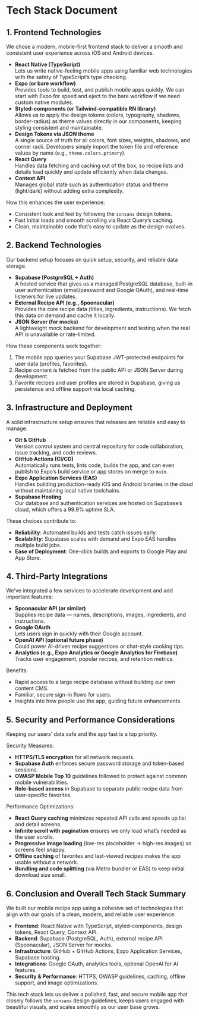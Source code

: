 # Tech Stack Document

## 1. Frontend Technologies

We chose a modern, mobile-first frontend stack to deliver a smooth and consistent user experience across iOS and Android devices.

- **React Native (TypeScript)**  
  Lets us write native-feeling mobile apps using familiar web technologies with the safety of TypeScript’s type checking.
- **Expo (or bare workflow)**  
  Provides tools to build, test, and publish mobile apps quickly. We can start with Expo for speed and eject to the bare workflow if we need custom native modules.
- **Styled-components (or Tailwind-compatible RN library)**  
  Allows us to apply the design tokens (colors, typography, shadows, border-radius) as theme values directly in our components, keeping styling consistent and maintainable.
- **Design Tokens via JSON theme**  
  A single source of truth for all colors, font sizes, weights, shadows, and corner radii. Developers simply import the token file and reference values by name (e.g., `theme.colors.primary`).
- **React Query**  
  Handles data fetching and caching out of the box, so recipe lists and details load quickly and update efficiently when data changes.
- **Context API**  
  Manages global state such as authentication status and theme (light/dark) without adding extra complexity.

How this enhances the user experience:
- Consistent look and feel by following the `sonsans` design tokens.
- Fast initial loads and smooth scrolling via React Query’s caching.
- Clean, maintainable code that’s easy to update as the design evolves.

## 2. Backend Technologies

Our backend setup focuses on quick setup, security, and reliable data storage.

- **Supabase (PostgreSQL + Auth)**  
  A hosted service that gives us a managed PostgreSQL database, built-in user authentication (email/password and Google OAuth), and real-time listeners for live updates.
- **External Recipe API (e.g., Spoonacular)**  
  Provides the core recipe data (titles, ingredients, instructions). We fetch this data on demand and cache it locally.
- **JSON Server (for mocks)**  
  A lightweight mock backend for development and testing when the real API is unavailable or rate-limited.

How these components work together:
1. The mobile app queries your Supabase JWT-protected endpoints for user data (profiles, favorites).  
2. Recipe content is fetched from the public API or JSON Server during development.  
3. Favorite recipes and user profiles are stored in Supabase, giving us persistence and offline support via local caching.

## 3. Infrastructure and Deployment

A solid infrastructure setup ensures that releases are reliable and easy to manage.

- **Git & GitHub**  
  Version control system and central repository for code collaboration, issue tracking, and code reviews.
- **GitHub Actions (CI/CD)**  
  Automatically runs tests, lints code, builds the app, and can even publish to Expo’s build service or app stores on merge to `main`.
- **Expo Application Services (EAS)**  
  Handles building production-ready iOS and Android binaries in the cloud without maintaining local native toolchains.
- **Supabase Hosting**  
  Our database and authentication services are hosted on Supabase’s cloud, which offers a 99.9% uptime SLA.

These choices contribute to:
- **Reliability**: Automated builds and tests catch issues early.  
- **Scalability**: Supabase scales with demand and Expo EAS handles multiple build jobs.  
- **Ease of Deployment**: One-click builds and exports to Google Play and App Store.

## 4. Third-Party Integrations

We’ve integrated a few services to accelerate development and add important features:

- **Spoonacular API (or similar)**  
  Supplies recipe data — names, descriptions, images, ingredients, and instructions.
- **Google OAuth**  
  Lets users sign in quickly with their Google account.
- **OpenAI API (optional future phase)**  
  Could power AI-driven recipe suggestions or chat-style cooking tips.
- **Analytics (e.g., Expo Analytics or Google Analytics for Firebase)**  
  Tracks user engagement, popular recipes, and retention metrics.

Benefits:
- Rapid access to a large recipe database without building our own content CMS.  
- Familiar, secure sign-in flows for users.  
- Insights into how people use the app, guiding future enhancements.

## 5. Security and Performance Considerations

Keeping our users’ data safe and the app fast is a top priority.

Security Measures:
- **HTTPS/TLS encryption** for all network requests.  
- **Supabase Auth** enforces secure password storage and token-based sessions.  
- **OWASP Mobile Top 10** guidelines followed to protect against common mobile vulnerabilities.
- **Role-based access** in Supabase to separate public recipe data from user-specific favorites.

Performance Optimizations:
- **React Query caching** minimizes repeated API calls and speeds up list and detail screens.  
- **Infinite scroll with pagination** ensures we only load what’s needed as the user scrolls.  
- **Progressive image loading** (low-res placeholder → high-res images) so screens feel snappy.  
- **Offline caching** of favorites and last-viewed recipes makes the app usable without a network.
- **Bundling and code splitting** (via Metro bundler or EAS) to keep initial download size small.

## 6. Conclusion and Overall Tech Stack Summary

We built our mobile recipe app using a cohesive set of technologies that align with our goals of a clean, modern, and reliable user experience:

- **Frontend**: React Native with TypeScript, styled-components, design tokens, React Query, Context API.
- **Backend**: Supabase (PostgreSQL, Auth), external recipe API (Spoonacular), JSON Server for mocks.
- **Infrastructure**: GitHub + GitHub Actions, Expo Application Services, Supabase hosting.
- **Integrations**: Google OAuth, analytics tools, optional OpenAI for AI features.
- **Security & Performance**: HTTPS, OWASP guidelines, caching, offline support, and image optimizations.

This tech stack lets us deliver a polished, fast, and secure mobile app that closely follows the `sonsans` design guidelines, keeps users engaged with beautiful visuals, and scales smoothly as our user base grows.